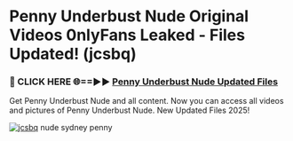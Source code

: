 # Penny Underbust Nude Original Videos 0nlyFans Leaked - Files Updated! (jcsbq)

<h3>🔴 CLICK HERE 🌐==►► <a href="https://tinyurl.com/52m3yx9h" rel="nofollow">Penny Underbust Nude Updated Files</a></h3>

Get Penny Underbust Nude and all content. Now you can access all videos and pictures of Penny Underbust Nude. New Updated Files 2025!

[![jcsbq](https://i.imgur.com/TnHtlc8.gif)](https://tinyurl.com/52m3yx9h)
nude sydney penny